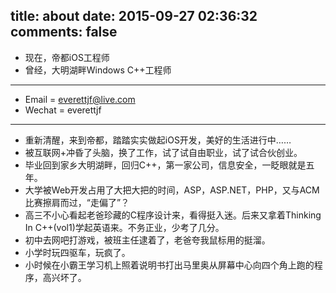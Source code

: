 title: about
date: 2015-09-27 02:36:32
comments: false
---

- 现在，帝都iOS工程师
- 曾经，大明湖畔Windows C++工程师

---

- Email = everettjf@live.com
- Wechat = everettjf

---

- 重新清醒，来到帝都，踏踏实实做起iOS开发，美好的生活进行中……
- 被互联网+冲昏了头脑，换了工作，试了试自由职业，试了试合伙创业。
- 毕业回到家乡大明湖畔，回归C++，第一家公司，信息安全，一眨眼就是五年。
- 大学被Web开发占用了大把大把的时间，ASP，ASP.NET，PHP，又与ACM比赛擦肩而过，“走偏了”？
- 高三不小心看起老爸珍藏的C程序设计来，看得挺入迷。后来又拿着Thinking In C++(vol1)学起英语来。不务正业，少考了几分。
- 初中去网吧打游戏，被班主任逮着了，老爸夸我鼠标用的挺溜。
- 小学时玩四驱车，玩疯了。
- 小时候在小霸王学习机上照着说明书打出马里奥从屏幕中心向四个角上跑的程序，高兴坏了。


